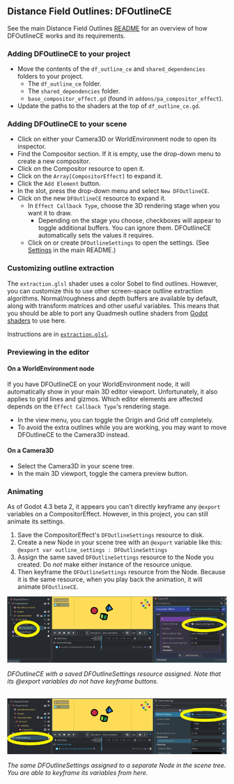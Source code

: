 ## Distance Field Outlines: DFOutlineCE

See the main Distance Field Outlines [README](https://github.com/pink-arcana/godot-distance-field-outlines) for an overview of how DFOutlineCE works and its requirements.

### Adding DFOutlineCE to your project
- Move the contents of the `df_outline_ce` and `shared_dependencies` folders to your project.
    - The `df_outline_ce` folder.
    - The `shared_dependencies` folder.
    - `base_compositor_effect.gd` (found in `addons/pa_compositor_effect`).
- Update the paths to the shaders at the top of `df_outline_ce.gd`.

### Adding DFOutlineCE to your scene
- Click on either your Camera3D or WorldEnvironment node to open its inspector.
- Find the Compositor section. If it is empty, use the drop-down menu to create a new compositor.
- Click on the Compositor resource to open it.
- Click on the `Array[CompositorEffect]` to expand it.
- Click the `Add Element` button.
- In the <empty> slot, press the drop-down menu and select `New DFOutlineCE`.
- Click on the new `DFOutlineCE` resource to expand it.
    - In `Effect Callback Type`, choose the 3D rendering stage when you want it to draw.
        - Depending on the stage you choose, checkboxes will appear to toggle additional buffers. You can ignore them. DFOutlineCE automatically sets the values it requires.
    - Click on or create `DFOutlineSettings` to open the settings. (See [Settings](https://github.com/pink-arcana/godot-distance-field-outlines#settings) in the main README.)


### Customizing outline extraction
The `extraction.glsl` shader uses a color Sobel to find outlines. However, you can customize this to use other screen-space outline extraction algorithms. Normal/roughness and depth buffers are available by default, along with transform matrices and other useful variables. This means that you should be able to port any Quadmesh outline shaders from [Godot shaders](https://godotshaders.com/) to use here.

Instructions are in [`extraction.glsl`](https://github.com/pink-arcana/godot-distance-field-outlines/blob/main/project/df_outline_ce/shaders/extraction.glsl).


### Previewing in the editor

#### On a WorldEnvironment node
If you have DFOutlineCE on your WorldEnvironment node, it will automatically show in your main 3D editor viewport. Unfortunately, it also applies to grid lines and gizmos. Which editor elements are affected depends on the `Effect Callback Type`'s rendering stage.

- In the view menu, you can toggle the Origin and Grid off completely.
- To avoid the extra outlines while you are working, you may want to move DFOutlineCE to the Camera3D instead.


#### On a Camera3D
- Select the Camera3D in your scene tree.
- In the main 3D viewport, toggle the camera preview button.


### Animating
As of Godot 4.3 beta 2, it appears you can't directly keyframe any `@export` variables on a CompositorEffect. However, in this project, you can still animate its settings.

1. Save the CompositorEffect's `DFOutlineSettings` resource to disk.
2. Create a new Node in your scene tree with an `@export` variable like this: `@export var outline_settings : DFOutlineSettings`
3. Assign the same saved `DFOutlineSettings` resource to the Node you created. Do *not* make either instance of the resource unique.
4. Then keyframe the `DFOutlineSettings` resource from the Node. Because it is the same resource, when you play back the animation, it will animate `DFOutlineCE`.

[<img src="../../media/screenshots/ce_animation_compositor_med.png">](../../media/screenshots/ce_animation_compositor.png)

*DFOutlineCE with a saved DFOutlineSettings resource assigned. Note that its @export variables do not have keyframe buttons.*
<br /><br />

[<img src="../../media/screenshots/ce_animation_separate_node_med.png">](../../media/screenshots/ce_animation_separate_node.png)

*The same DFOutlineSettings assigned to a separate Node in the scene tree. You are able to keyframe its variables from here.*